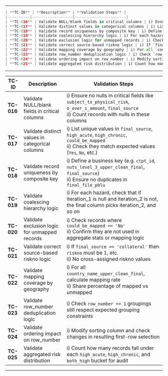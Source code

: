 

---
```python
| **TC-ID** | **Description** | **Validation Steps** |
|----------|------------------|-----------------------|
| **TC-016** | Validate NULL/blank fields in critical columns | i) Ensure no nulls in critical fields like `subject_to_physical_risk`, `o_over_s_amount`, `final_source` <br> ii) Count records with nulls in these columns |
| **TC-017** | Validate distinct values in categorical columns | i) List unique values in `final_source`, `high_acute`, `high_chronic`, `could_be_mapped` <br> ii) Check they match expected values (`Yes`, `No`, etc.) |
| **TC-018** | Validate record uniqueness by composite key | i) Define a business key (e.g. `ctpt_id`, `nuts_level_3_upper_clean_final`, `final_source`) <br> ii) Ensure no duplicates in `final_file_pblu` |
| **TC-019** | Validate coalescing hierarchy logic | i) For each hazard, check that if iteration_1 is null and iteration_2 is not, the final column picks iteration_2, and so on |
| **TC-020** | Validate exclusion logic for unmapped records | i) Check records where `could_be_mapped == 'No'` <br> ii) Confirm they are not used in aggregate stats or mapping logic |
| **TC-021** | Validate correct source-based riskno logic | i) If `final_source == 'collateral'` then `riskno` must be 1, etc. <br> ii) No cross-assigned riskno values |
| **TC-022** | Validate mapping coverage by geography | i) For all `country_name_upper_clean_final`, calculate mapping rate <br> ii) Share percentage of mapped vs unmapped |
| **TC-023** | Validate row_number deduplication logic | i) Check `row_number == 1` groupings still respect expected grouping constraints |
| **TC-024** | Validate ordering impact on row_number | i) Modify sorting column and check changes in resulting first-row selection |
| **TC-025** | Validate aggregated risk distribution | i) Count how many records fall under each `high_acute`, `high_chronic`, and `both_high` bucket for audit |
```


---

| **TC-ID** | **Description** | **Validation Steps** |
|----------|------------------|-----------------------|
| **TC-016** | Validate NULL/blank fields in critical columns | i) Ensure no nulls in critical fields like `subject_to_physical_risk`, `o_over_s_amount`, `final_source` <br> ii) Count records with nulls in these columns |
| **TC-017** | Validate distinct values in categorical columns | i) List unique values in `final_source`, `high_acute`, `high_chronic`, `could_be_mapped` <br> ii) Check they match expected values (`Yes`, `No`, etc.) |
| **TC-018** | Validate record uniqueness by composite key | i) Define a business key (e.g. `ctpt_id`, `nuts_level_3_upper_clean_final`, `final_source`) <br> ii) Ensure no duplicates in `final_file_pblu` |
| **TC-019** | Validate coalescing hierarchy logic | i) For each hazard, check that if iteration_1 is null and iteration_2 is not, the final column picks iteration_2, and so on |
| **TC-020** | Validate exclusion logic for unmapped records | i) Check records where `could_be_mapped == 'No'` <br> ii) Confirm they are not used in aggregate stats or mapping logic |
| **TC-021** | Validate correct source-based riskno logic | i) If `final_source == 'collateral'` then `riskno` must be 1, etc. <br> ii) No cross-assigned riskno values |
| **TC-022** | Validate mapping coverage by geography | i) For all `country_name_upper_clean_final`, calculate mapping rate <br> ii) Share percentage of mapped vs unmapped |
| **TC-023** | Validate row_number deduplication logic | i) Check `row_number == 1` groupings still respect expected grouping constraints |
| **TC-024** | Validate ordering impact on row_number | i) Modify sorting column and check changes in resulting first-row selection |
| **TC-025** | Validate aggregated risk distribution | i) Count how many records fall under each `high_acute`, `high_chronic`, and `both_high` bucket for audit |

----
